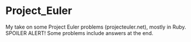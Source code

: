 # Project_Euler

My take on some Project Euler problems (projecteuler.net), mostly in Ruby.
SPOILER ALERT! Some problems include answers at the end.

